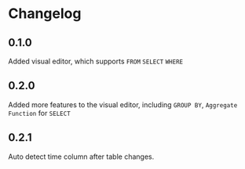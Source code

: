 # Changelog

## 0.1.0 

Added visual editor, which supports `FROM` `SELECT` `WHERE`

## 0.2.0

Added more features to the visual editor, including `GROUP BY`, `Aggregate Function` for `SELECT`

## 0.2.1

Auto detect time column after table changes.